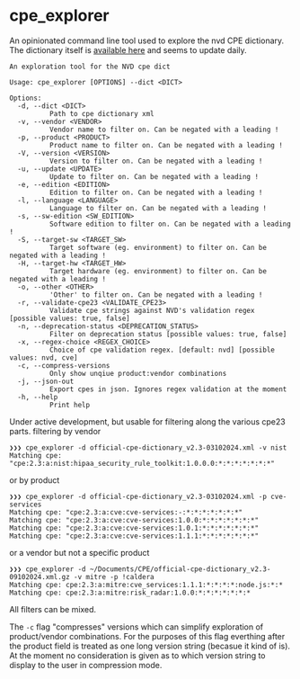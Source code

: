 # cpe_explorer

An opinionated command line tool used to explore the nvd CPE dictionary.
The dictionary itself is [available here](https://nvd.nist.gov/products/cpe) and seems to update daily.

```
An exploration tool for the NVD cpe dict

Usage: cpe_explorer [OPTIONS] --dict <DICT>

Options:
  -d, --dict <DICT>
          Path to cpe dictionary xml
  -v, --vendor <VENDOR>
          Vendor name to filter on. Can be negated with a leading !
  -p, --product <PRODUCT>
          Product name to filter on. Can be negated with a leading !
  -V, --version <VERSION>
          Version to filter on. Can be negated with a leading !
  -u, --update <UPDATE>
          Update to filter on. Can be negated with a leading !
  -e, --edition <EDITION>
          Edition to filter on. Can be negated with a leading !
  -l, --language <LANGUAGE>
          Language to filter on. Can be negated with a leading !
  -s, --sw-edition <SW_EDITION>
          Software edition to filter on. Can be negated with a leading !
  -S, --target-sw <TARGET_SW>
          Target software (eg. environment) to filter on. Can be negated with a leading !
  -H, --target-hw <TARGET_HW>
          Target hardware (eg. environment) to filter on. Can be negated with a leading !
  -o, --other <OTHER>
          'Other' to filter on. Can be negated with a leading !
  -r, --validate-cpe23 <VALIDATE_CPE23>
          Validate cpe strings against NVD's validation regex [possible values: true, false]
  -n, --deprecation-status <DEPRECATION_STATUS>
          Filter on deprecation status [possible values: true, false]
  -x, --regex-choice <REGEX_CHOICE>
          Choice of cpe validation regex. [default: nvd] [possible values: nvd, cve]
  -c, --compress-versions
          Only show unqiue product:vendor combinations
  -j, --json-out
          Export cpes in json. Ignores regex validation at the moment
  -h, --help
          Print help
  ```

Under active development, but usable for filtering along the various cpe23 parts.
filtering by vendor
```
❯❯❯ cpe_explorer -d official-cpe-dictionary_v2.3-03102024.xml -v nist
Matching cpe: "cpe:2.3:a:nist:hipaa_security_rule_toolkit:1.0.0.0:*:*:*:*:*:*:*"
```
or by product
```
❯❯❯ cpe_explorer -d official-cpe-dictionary_v2.3-03102024.xml -p cve-services
Matching cpe: "cpe:2.3:a:cve:cve-services:-:*:*:*:*:*:*:*"
Matching cpe: "cpe:2.3:a:cve:cve-services:1.0.0:*:*:*:*:*:*:*"
Matching cpe: "cpe:2.3:a:cve:cve-services:1.0.1:*:*:*:*:*:*:*"
Matching cpe: "cpe:2.3:a:cve:cve-services:1.1.1:*:*:*:*:*:*:*"
```
or a vendor but not a specific product
```
❯❯❯ cpe_explorer -d ~/Documents/CPE/official-cpe-dictionary_v2.3-09102024.xml.gz -v mitre -p !caldera
Matching cpe: cpe:2.3:a:mitre:cve_services:1.1.1:*:*:*:*:node.js:*:*
Matching cpe: cpe:2.3:a:mitre:risk_radar:1.0.0:*:*:*:*:*:*:*
```
All filters can be mixed.

The `-c` flag "compresses" versions which can simplify exploration of product/vendor combinations. For the purposes of this flag everthing after the product field is treated as one long version string (becasue it kind of is). At the moment no consideration is given as to which version string to display to the user in compression mode.
